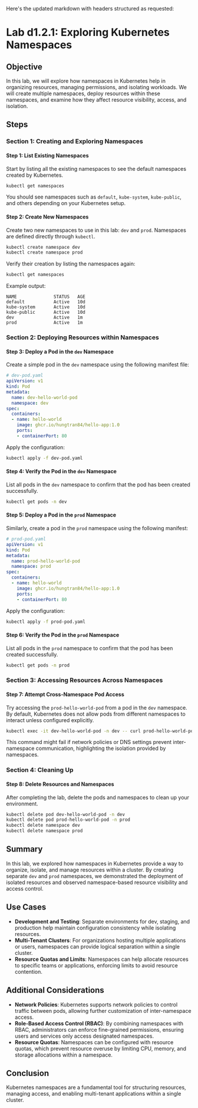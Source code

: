 Here's the updated markdown with headers structured as requested:

# Lab d1.2.1: Exploring Kubernetes Namespaces

## Objective  
In this lab, we will explore how namespaces in Kubernetes help in organizing resources, managing permissions, and isolating workloads. We will create multiple namespaces, deploy resources within these namespaces, and examine how they affect resource visibility, access, and isolation.

## Steps

### Section 1: Creating and Exploring Namespaces  

#### Step 1: List Existing Namespaces  
Start by listing all the existing namespaces to see the default namespaces created by Kubernetes.

```bash
kubectl get namespaces
```

You should see namespaces such as `default`, `kube-system`, `kube-public`, and others depending on your Kubernetes setup.

#### Step 2: Create New Namespaces  
Create two new namespaces to use in this lab: `dev` and `prod`. Namespaces are defined directly through `kubectl`.

```bash
kubectl create namespace dev
kubectl create namespace prod
```

Verify their creation by listing the namespaces again:

```bash
kubectl get namespaces
```

Example output:

```
NAME              STATUS   AGE
default           Active   10d
kube-system       Active   10d
kube-public       Active   10d
dev               Active   1m
prod              Active   1m
```

### Section 2: Deploying Resources within Namespaces  

#### Step 3: Deploy a Pod in the `dev` Namespace  
Create a simple pod in the `dev` namespace using the following manifest file:

```yaml
# dev-pod.yaml
apiVersion: v1
kind: Pod
metadata:
  name: dev-hello-world-pod
  namespace: dev
spec:
  containers:
  - name: hello-world
    image: ghcr.io/hungtran84/hello-app:1.0
    ports:
    - containerPort: 80
```

Apply the configuration:

```bash
kubectl apply -f dev-pod.yaml
```

#### Step 4: Verify the Pod in the `dev` Namespace  
List all pods in the `dev` namespace to confirm that the pod has been created successfully.

```bash
kubectl get pods -n dev
```

#### Step 5: Deploy a Pod in the `prod` Namespace  
Similarly, create a pod in the `prod` namespace using the following manifest:

```yaml
# prod-pod.yaml
apiVersion: v1
kind: Pod
metadata:
  name: prod-hello-world-pod
  namespace: prod
spec:
  containers:
  - name: hello-world
    image: ghcr.io/hungtran84/hello-app:1.0
    ports:
    - containerPort: 80
```

Apply the configuration:

```bash
kubectl apply -f prod-pod.yaml
```

#### Step 6: Verify the Pod in the `prod` Namespace  
List all pods in the `prod` namespace to confirm that the pod has been created successfully.

```bash
kubectl get pods -n prod
```

### Section 3: Accessing Resources Across Namespaces  

#### Step 7: Attempt Cross-Namespace Pod Access  
Try accessing the `prod-hello-world-pod` from a pod in the `dev` namespace. By default, Kubernetes does not allow pods from different namespaces to interact unless configured explicitly. 

```bash
kubectl exec -it dev-hello-world-pod -n dev -- curl prod-hello-world-pod.prod.svc.cluster.local
```

This command might fail if network policies or DNS settings prevent inter-namespace communication, highlighting the isolation provided by namespaces.

### Section 4: Cleaning Up

#### Step 8: Delete Resources and Namespaces  
After completing the lab, delete the pods and namespaces to clean up your environment.

```bash
kubectl delete pod dev-hello-world-pod -n dev
kubectl delete pod prod-hello-world-pod -n prod
kubectl delete namespace dev
kubectl delete namespace prod
```

## Summary  
In this lab, we explored how namespaces in Kubernetes provide a way to organize, isolate, and manage resources within a cluster. By creating separate `dev` and `prod` namespaces, we demonstrated the deployment of isolated resources and observed namespace-based resource visibility and access control.

## Use Cases  
- **Development and Testing**: Separate environments for dev, staging, and production help maintain configuration consistency while isolating resources.
- **Multi-Tenant Clusters**: For organizations hosting multiple applications or users, namespaces can provide logical separation within a single cluster.
- **Resource Quotas and Limits**: Namespaces can help allocate resources to specific teams or applications, enforcing limits to avoid resource contention.

## Additional Considerations  
- **Network Policies**: Kubernetes supports network policies to control traffic between pods, allowing further customization of inter-namespace access.
- **Role-Based Access Control (RBAC)**: By combining namespaces with RBAC, administrators can enforce fine-grained permissions, ensuring users and services only access designated namespaces.
- **Resource Quotas**: Namespaces can be configured with resource quotas, which prevent resource overuse by limiting CPU, memory, and storage allocations within a namespace.

## Conclusion
Kubernetes namespaces are a fundamental tool for structuring resources, managing access, and enabling multi-tenant applications within a single cluster.
